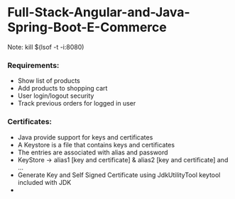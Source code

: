 # Full-Stack-Angular-and-Java-Spring-Boot-E-Commerce

Note: kill $(lsof -t -i:8080)

<h3>Requirements: </h3>
<ul>
    <li>Show list of products</li>
    <li>Add products to shopping cart</li>
    <li>User login/logout security</li>
    <li>Track previous orders for logged in user</li>
</ul>

<h3>Certificates: </h3>
<ul>
    <li>Java provide support for keys and certificates</li>
    <li>A Keystore is a file that contains keys and certificates</li>
    <li>The entries are associated with alias and password</li>
    <li>KeyStore -> alias1 [key and certificate] & alias2 [key and certificate] and ...</li>
    <li>Generate Key and Self Signed Certificate using JdkUtilityTool keytool included with JDK</li>
    <li></li>
</ul>